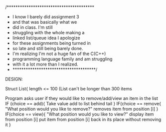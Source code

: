 /****************************************
 * I know I barely did  assignment 3 
 * and that was basically what we 
 * did in class. I'm still
 * struggling with the whole making a 
 * linked list/queue idea I apologize 
 * for these assignments being turned in
 * so late and still being barely done. 
 * I'm realizing I'm not a huge fan of the C(C++)
 * programming language family and am struggling
 * with it a lot more than I realized.
 * **************************************/

DESIGN:

Struct List{
length <= 100 (List can't be longer than 300 items

  Program asks user if they would like to remove/add/view an item in the list
  IF (choice == add){
    Take value
    add to list behind tail
    }
  IF(choice == remove{
    "What position would you like to remove?"
    removes item from position [i]
    }
  IF(choice == view){
    "What position would you like to view?"
    display item from position [i]
    put item from position [i] back in its place without removing it
    }
 
